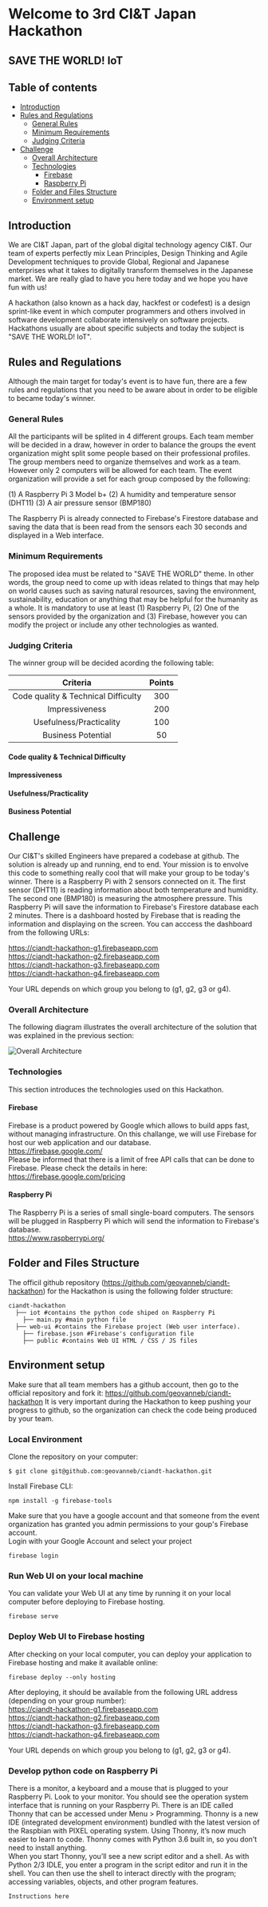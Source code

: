 # Welcome to 3rd CI&T Japan Hackathon
## SAVE THE WORLD! IoT

## Table of contents
* [Introduction](#introduction)
* [Rules and Regulations](#rules-and-regulations)
	* [General Rules](#general-rules)
	* [Minimum Requirements](#minimum-requirements)
	* [Judging Criteria](#judging-criteria)
* [Challenge](#challenge)
	* [Overall Architecture](#overall-architecture)
	* [Technologies](#technologies)
		* [Firebase](#firebase)
		* [Raspberry Pi](#raspberry-pi)
	* [Folder and Files Structure](#folder-and-files-structure)
	* [Environment setup](#environment-setup)

## Introduction
We are CI&T Japan, part of the global digital technology agency CI&T. Our team of experts perfectly mix Lean Principles, Design Thinking and Agile Development techniques to provide Global, Regional and Japanese enterprises what it takes to digitally transform themselves in the Japanese market.
We are really glad to have you here today and we hope you have fun with us!

A hackathon (also known as a hack day, hackfest or codefest) is a design sprint-like event in which computer programmers and others involved in software development collaborate intensively on software projects. Hackathons usually are about specific subjects and today the subject is "SAVE THE WORLD! IoT".
	
## Rules and Regulations
Although the main target for today's event is to have fun, there are a few rules and regulations that you need to be aware about in order to be eligible to became today's winner. 

### General Rules
All the participants will be splited in 4 different groups. Each team member will be decided in a draw, however in order to balance the groups the event organization might split some people based on their professional profiles.
The group members need to organize themselves and work as a team. However only 2 computers will be allowed for each team.
The event organization will provide a set for each group composed by the following:

(1) A Raspberry Pi 3 Model b+
(2) A humidity and temperature sensor (DHT11)
(3) A air pressure sensor (BMP180) 

The Raspberry Pi is already connected to Firebase's Firestore database and saving the data that is been read from the sensors each 30 seconds and displayed in a Web interface.

### Minimum Requirements
The proposed idea must be related to "SAVE THE WORLD" theme. In other words, the group need to come up with ideas related to things that may help on world causes such as saving natural resources, saving the environment, sustainability, education or anything that may be helpful for the humanity as a whole.
It is mandatory to use at least (1) Raspberry Pi, (2) One of the sensors provided by the organization and (3) Firebase, however you can modify the project or include any other technologies as wanted.

### Judging Criteria
The winner group will be decided acording the following table:

| Criteria | Points |
| :---: | :---: |
| Code quality & Technical Difficulty | 300 |
| Impressiveness | 200 |
| Usefulness/Practicality | 100 |
| Business Potential | 50 |

#### Code quality & Technical Difficulty
#### Impressiveness
#### Usefulness/Practicality
#### Business Potential

## Challenge
Our CI&T's skilled Engineers have prepared a codebase at github. The solution is already up and running, end to end.
Your mission is to envolve this code to something really cool that will make your group to be today's winner.
There is a Raspberry Pi with 2 sensors connected on it. The first sensor (DHT11) is reading information about both temperature and humidity. The second one (BMP180) is measuring the atmosphere pressure.
This Raspberry Pi will save the information to Firebase's Firestore database each 2 minutes.
There is a dashboard hosted by Firebase that is reading the information and displaying on the screen. You can acccess the dashboard from the following URLs:

https://ciandt-hackathon-g1.firebaseapp.com  
https://ciandt-hackathon-g2.firebaseapp.com  
https://ciandt-hackathon-g3.firebaseapp.com  
https://ciandt-hackathon-g4.firebaseapp.com  

Your URL depends on which group you belong to (g1, g2, g3 or g4).

### Overall Architecture
The following diagram illustrates the overall architecture of the solution that was explained in the previous section:

![Overall Architecture](https://drive.google.com/uc?export=view&id=15Ef0CSe3NhDkXl4YrWqAMAsPTKn9_C4j)


### Technologies
This section introduces the technologies used on this Hackathon.

#### Firebase
Firebase is a product powered by Google which allows to build apps fast, without managing infrastructure.
On this challange, we will use Firebase for host our web application and our database.  
https://firebase.google.com/  
Please be informed that there is a limit of free API calls that can be done to Firebase. Please check the details in here:  
https://firebase.google.com/pricing

#### Raspberry Pi
The Raspberry Pi is a series of small single-board computers. The sensors will be plugged in Raspberry Pi which will send the information to Firebase's database.  
https://www.raspberrypi.org/

## Folder and Files Structure
The officil github repository (https://github.com/geovanneb/ciandt-hackathon) for the Hackathon is using the following folder structure:
```
ciandt-hackathon
  ├── iot #contains the python code shiped on Raspberry Pi
    ├── main.py #main python file 
  ├── web-ui #contains the Firebase project (Web user interface).
    ├── firebase.json #Firebase's configuration file
    ├── public #contains Web UI HTML / CSS / JS files
```

## Environment setup
Make sure that all team members has a github account, then go to the official repository and fork it:
https://github.com/geovanneb/ciandt-hackathon
It is very important during the Hackathon to keep pushing your progress to github, so the organization can check the code being produced by your team.

### Local Environment
Clone the repository on your computer:
```
$ git clone git@github.com:geovanneb/ciandt-hackathon.git
```

Install Firebase CLI:
```
npm install -g firebase-tools
```

Make sure that you have a google account and that someone from the event organization has granted you admin permissions to your goup's Firebase account.  
Login with your Google Account and select your project
```
firebase login
```

### Run Web UI on your local machine
You can validate your Web UI at any time by running it on your local computer before deploying to Firebase hosting.

```
firebase serve
```

### Deploy Web UI to Firebase hosting
After checking on your local computer, you can deploy your application to Firebase hosting and make it available online:

```
firebase deploy --only hosting
```
After deploying, it should be available from the following URL address (depending on your group number):  
https://ciandt-hackathon-g1.firebaseapp.com  
https://ciandt-hackathon-g2.firebaseapp.com  
https://ciandt-hackathon-g3.firebaseapp.com  
https://ciandt-hackathon-g4.firebaseapp.com 

Your URL depends on which group you belong to (g1, g2, g3 or g4).


### Develop python code on Raspberry Pi

There is a monitor, a keyboard and a mouse that is plugged to your Raspberry Pi. Look to your monitor. You should see the operation system interface that is running on your Raspberry Pi. There is an IDE called Thonny that can be accessed under Menu > Programming. Thonny is a new IDE (integrated development environment) bundled with the latest version of the Raspbian with PIXEL operating system. Using Thonny, it’s now much easier to learn to code. Thonny comes with Python 3.6 built in, so you don’t need to install anything.  
When you start Thonny, you’ll see a new script editor and a shell. As with Python 2/3 IDLE, you enter a program in the script editor and run it in the shell. You can then use the shell to interact directly with the program; accessing variables, objects, and other program features.

```
Instructions here
```